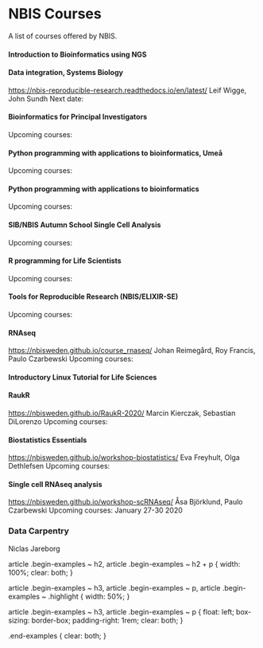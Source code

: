 # NBIS Courses

A list of courses offered by NBIS.


<div class="begin-examples"></div>

#### Introduction to Bioinformatics using NGS

#### Data integration, Systems Biology
https://nbis-reproducible-research.readthedocs.io/en/latest/
Leif Wigge, John Sundh
Next date:

#### Bioinformatics for Principal Investigators
Upcoming courses:

#### Python programming with applications to bioinformatics, Umeå
Upcoming courses:


#### Python programming with applications to bioinformatics
Upcoming courses:

#### SIB/NBIS Autumn School Single Cell Analysis
Upcoming courses:

#### R programming for Life Scientists
Upcoming courses:

####  Tools for Reproducible Research (NBIS/ELIXIR-SE)
Upcoming courses:

#### RNAseq
https://nbisweden.github.io/course_rnaseq/
Johan Reimegård, Roy Francis, Paulo Czarbewski
Upcoming courses:

#### Introductory Linux Tutorial for Life Sciences

#### RaukR
https://nbisweden.github.io/RaukR-2020/
Marcin Kierczak, Sebastian DiLorenzo
Upcoming courses:

#### Biostatistics Essentials
https://nbisweden.github.io/workshop-biostatistics/
Eva Freyhult, Olga Dethlefsen
Upcoming courses:

#### Single cell RNAseq analysis
https://nbisweden.github.io/workshop-scRNAseq/
Åsa Björklund, Paulo Czarbewski
Upcoming courses: January 27-30 2020


### Data Carpentry
Niclas Jareborg



<div class="end-examples"></div>


article .begin-examples ~ h2,
article .begin-examples ~ h2 + p {
    width: 100%;
    clear: both;
}



article .begin-examples ~ h3,
article .begin-examples ~ p,
article .begin-examples ~ .highlight {
    width: 50%;
}

article .begin-examples ~ h3,
article .begin-examples ~ p {
    float: left;
    box-sizing: border-box;
    padding-right: 1rem;
    clear: both;
}

.end-examples {
    clear: both;
}
